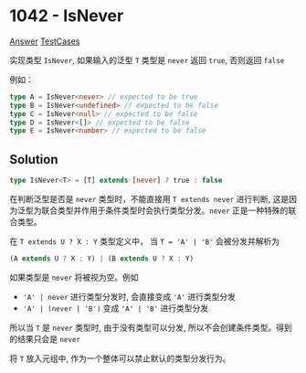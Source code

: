 # 1042 - IsNever

[Answer](https://github.com/lybenson/ts-checker/blob/master/src/1042-medium-isnever/template.ts) [TestCases](https://github.com/lybenson/ts-checker/blob/master/src/1042-medium-isnever/test-cases.ts)

实现类型 `IsNever`, 如果输入的泛型 `T` 类型是 `never` 返回 `true`, 否则返回 `false`

例如：

```ts
type A = IsNever<never> // expected to be true
type B = IsNever<undefined> // expected to be false
type C = IsNever<null> // expected to be false
type D = IsNever<[]> // expected to be false
type E = IsNever<number> // expected to be false
```

## Solution

```ts
type IsNever<T> = [T] extends [never] ? true : false
```

在判断泛型是否是 `never` 类型时，不能直接用 `T extends never` 进行判断, 这是因为泛型为联合类型并作用于条件类型时会执行类型分发。`never` 正是一种特殊的联合类型。

在 `T extends U ? X : Y` 类型定义中， 当 `T = 'A' | 'B'` 会被分发并解析为

```ts
(A extends U ? X : Y) | (B extends U ? X : Y)
```

如果类型是 `never` 将被视为空。例如

- `'A' | never` 进行类型分发时, 会直接变成 `'A'` 进行类型分发
- `'A' | (never | 'B')` 变成 `'A' | 'B'` 进行类型分发

所以当 `T` 是 `never` 类型时, 由于没有类型可以分发, 所以不会创建条件类型。得到的结果只会是 `never`

将 `T` 放入元组中, 作为一个整体可以禁止默认的类型分发行为。

